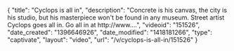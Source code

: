 {
    "title": "Cyclops is all in",
    "description": "Concrete is his canvas, the city is his studio, but his masterpiece won't be found in any museum. Street artist Cyclops goes all in. Go all in at http:\/\/www....",
    "videoid": "151526",
    "date_created": "1396646926",
    "date_modified": "1418181266",
    "type": "captivate",
    "layout": "video",
    "url": "\/v\/cyclops-is-all-in\/151526"
}